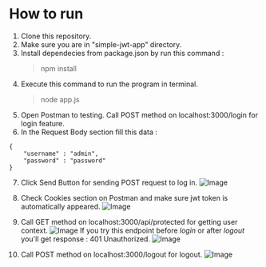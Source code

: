# How to run

1. Clone this repository.
2. Make sure you are in "simple-jwt-app" directory.
3. Install dependecies from package.json by run this command :
   > npm install
4. Execute this command to run the program in terminal.
   > node app.js
5. Open Postman to testing. Call POST method on localhost:3000/login for login feature.
6. In the Request Body section fill this data :

```
{
    "username" : "admin",
    "password" : "password"
}
```

7. Click Send Button for sending POST request to log in.
   ![Image](https://github.com/user-attachments/assets/1f9df52c-403c-4f76-a226-7edc20a1c5b1)

8. Check Cookies section on Postman and make sure jwt token is automatically appeared.
   ![Image](https://github.com/user-attachments/assets/11c04e15-0c49-4907-8fce-e7be9943c712)

9. Call GET method on localhost:3000/api/protected for getting user context.
   ![Image](https://github.com/user-attachments/assets/dea55aef-ea69-498a-abbc-e164cb968f71)
   If you try this endpoint before <i>login</i> or after <i>logout</i> you'll get response : 401 Unauthorized.
   ![Image](https://github.com/user-attachments/assets/d8c5526c-5959-44dc-86bd-7b47405f744e)

10. Call POST method on localhost:3000/logout for logout.
    ![Image](https://github.com/user-attachments/assets/12e9a13f-a7e3-4e96-a457-1a49a5b271e2)
